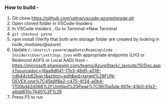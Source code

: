### How to build -
1. Git clone https://github.com/yatna/vscode-azurestorage.git
2. Open cloned folder in VSCode-Insiders
3. In VSCode Insiders , Go to Terminal->New Terminal
4. ```git checkout yatna```
5. npm install (Verify that both arm storage folder are created by looking in node_modules/@azure)
6. Update ```C:\Users\t-yaverm\AppData\Roaming\Code - Insiders\User\settings.json``` with appropriate endpoints (LH3 or Redmond ADFS or Local AAD) from - https://microsoft.sharepoint.com/teams/AzureStack/_layouts/15/Doc.aspx?sourcedoc={6aa9d641-17b3-46d5-a518-cdb44cb62bac}&action=edit&wd=target%28FUN-DEVEX.one%7C45b8f8a2-c475-4f34-a0b4-1700bd42d066%2FUntitled%20Page%7C967ba5da-801e-43b0-b1e2-a6dd610c7440%2F%29
7. Press F5 to run
